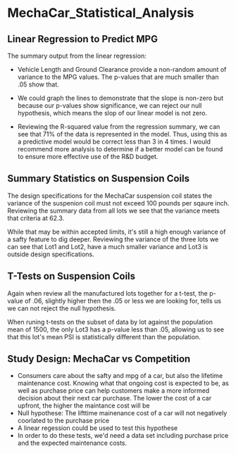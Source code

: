 # MechaCar_Statistical_Analysis

## Linear Regression to Predict MPG
The summary output from the linear regression:

 - Vehicle Length and Ground Clearance provide a non-random amount of variance to the MPG values. The p-values that are much smaller than .05 show that.

 - We could graph the lines to  demonstrate that the slope is non-zero but because our p-values show significance, we can reject our null hypothesis, which means the slop of our linear model is not zero.

 - Reviewing the R-squared value from the regression summary, we can see that 71% of the data is represented in the model. Thus, using this as a predictive model would be correct less than 3 in 4 times. I would recommend more analysis to determine if a better model can be found to ensure more effective use of the R&D budget. 

## Summary Statistics on Suspension Coils
The design specifications for the MechaCar suspension coil states the variance of the suspenion coil must not exceed 100 pounds per sqaure inch. Reviewing the summary data from all lots we see that the variance meets that criteria at 62.3. 

While that may be within accepted limits, it's still a high enough variance of a safty feature to dig deeper. Reviewing the variance of the three lots we can see that Lot1 and Lot2, have a much smaller variance and Lot3 is outside design specifications. 

## T-Tests on Suspension Coils 
Again when review all the manufactured lots together for a t-test, the p-value of .06, slightly higher then the .05 or less we are looking for, tells us we can not reject the null hypothesis. 

When runing t-tests on the subset of data by lot against the population mean of 1500, the only Lot3 has a p-value less than .05, allowing us to see that this lot's mean PSI is statistically different than the population.
## Study Design: MechaCar vs Competition 
- Consumers care about the safty and mpg of a car, but also the lifetime maintenance cost. Knowing what that ongoing cost is expected to be, as well as purchase price can help customers make a more informed decision about their next car purchase. The lower the cost of a car upfront, the higher the maintance cost will be
- Null hypothese: The lifttime mainenance cost of a car will not negatively coorlated to the purchase price
- A linear regession could be used to test this hypothese
- In order to do these tests, we'd need a data set including purchase price and the expected maintenance costs. 
